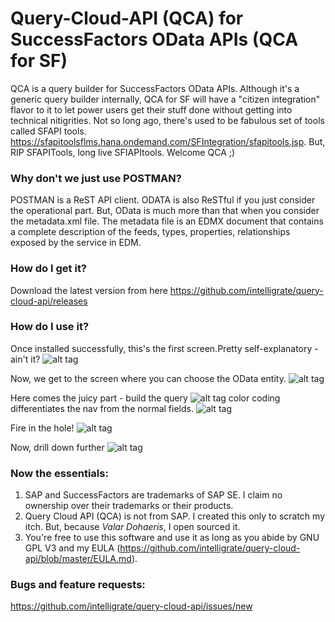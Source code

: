 # Query-Cloud-API (QCA) for SuccessFactors OData APIs (QCA for SF)
QCA is a query builder for SuccessFactors OData APIs. Although it's a generic query builder internally, QCA for SF will have a "citizen integration" flavor to it to let power users get their stuff done without getting into technical nitigrities. 
Not so long ago, there's used to be fabulous set of tools called SFAPI tools.
https://sfapitoolsflms.hana.ondemand.com/SFIntegration/sfapitools.jsp.
But, RIP SFAPITools, long live SFIAPItools. Welcome QCA ;)

### Why don't we just use POSTMAN?
POSTMAN is a ReST API client. ODATA is also ReSTful if you just consider the operational part. But, OData is much more than that when you consider the metadata.xml file. The metadata file is an EDMX document that contains a complete description of the feeds, types, properties, relationships exposed by the service in EDM.

### How do I get it?
Download the latest version from here
https://github.com/intelligrate/query-cloud-api/releases

### How do I use it?
Once installed successfully, this's the first screen.Pretty self-explanatory - ain't it?
![alt tag](https://user-images.githubusercontent.com/5966051/43656410-9a848fa0-9752-11e8-9437-8a31401761eb.png)

Now, we get to the screen where you can choose the OData entity. 
![alt tag](https://user-images.githubusercontent.com/5966051/43656783-fe236472-9753-11e8-9f27-433f2aa99716.png)

Here comes the juicy part - build the query
![alt tag](https://user-images.githubusercontent.com/5966051/43656877-5019436e-9754-11e8-8ed7-4455bdce65fc.png)
color coding differentiates the nav from the normal fields.
![alt tag](https://user-images.githubusercontent.com/5966051/43656902-70629a62-9754-11e8-84e8-231df1db6493.png)

Fire in the hole!
![alt tag](https://user-images.githubusercontent.com/5966051/43656987-b13cf3ca-9754-11e8-9101-44121c93342c.png)

Now, drill down further
![alt tag](https://user-images.githubusercontent.com/5966051/43657088-05e89596-9755-11e8-8f1f-249d93213975.png)

### Now the essentials:
1. SAP and SuccessFactors are trademarks of SAP SE. I claim no ownership over their trademarks or their products.
2. Query Cloud API (QCA) is not from SAP. I created this only to scratch my itch. But, because *Valar Dohaeris*, I open sourced it.
3. You're free to use this software and use it as long as you abide by GNU GPL V3 and my EULA (https://github.com/intelligrate/query-cloud-api/blob/master/EULA.md).

### Bugs and feature requests:
https://github.com/intelligrate/query-cloud-api/issues/new
